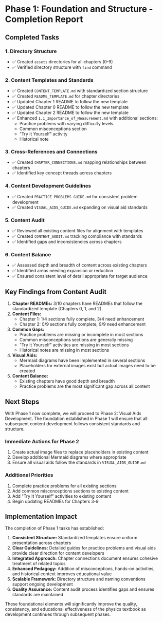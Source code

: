 # Phase 1: Foundation and Structure - Completion Report

## Completed Tasks

### 1. Directory Structure
- ✅ Created `assets` directories for all chapters (0-9)
- ✅ Verified directory structure with `find` command

### 2. Content Templates and Standards
- ✅ Created `CONTENT_TEMPLATE.md` with standardized section structure
- ✅ Created `README_TEMPLATE.md` for chapter directories
- ✅ Updated Chapter 1 README to follow the new template
- ✅ Updated Chapter 0 README to follow the new template
- ✅ Updated Chapter 2 README to follow the new template
- ✅ Enhanced `1.1_Importance_of_Measurement.md` with additional sections:
  - Practice problems with varying difficulty levels
  - Common misconceptions section
  - "Try It Yourself" activity
  - Historical note

### 3. Cross-References and Connections
- ✅ Created `CHAPTER_CONNECTIONS.md` mapping relationships between chapters
- ✅ Identified key concept threads across chapters

### 4. Content Development Guidelines
- ✅ Created `PRACTICE_PROBLEMS_GUIDE.md` for consistent problem development
- ✅ Created `VISUAL_AIDS_GUIDE.md` expanding on visual aid standards

### 5. Content Audit
- ✅ Reviewed all existing content files for alignment with templates
- ✅ Created `CONTENT_AUDIT.md` tracking compliance with standards
- ✅ Identified gaps and inconsistencies across chapters

### 6. Content Balance
- ✅ Assessed depth and breadth of content across existing chapters
- ✅ Identified areas needing expansion or reduction
- ✅ Ensured consistent level of detail appropriate for target audience

## Key Findings from Content Audit

1. **Chapter READMEs:** 3/10 chapters have READMEs that follow the standardized template (Chapters 0, 1, and 2).
2. **Content Files:** 
   - Chapter 1: 1/4 sections fully complete, 3/4 need enhancement
   - Chapter 2: 0/9 sections fully complete, 9/9 need enhancement
3. **Common Gaps:**
   - Practice problems are missing or incomplete in most sections
   - Common misconceptions sections are generally missing
   - "Try It Yourself" activities are missing in most sections
   - Historical notes are missing in most sections
4. **Visual Aids:**
   - Mermaid diagrams have been implemented in several sections
   - Placeholders for external images exist but actual images need to be created
5. **Content Balance:**
   - Existing chapters have good depth and breadth
   - Practice problems are the most significant gap across all content

## Next Steps

With Phase 1 now complete, we will proceed to Phase 2: Visual Aids Development. The foundation established in Phase 1 will ensure that all subsequent content development follows consistent standards and structure.

### Immediate Actions for Phase 2
1. Create actual image files to replace placeholders in existing content
2. Develop additional Mermaid diagrams where appropriate
3. Ensure all visual aids follow the standards in `VISUAL_AIDS_GUIDE.md`

### Additional Priorities
1. Complete practice problems for all existing sections
2. Add common misconceptions sections to existing content
3. Add "Try It Yourself" activities to existing content
4. Begin updating READMEs for Chapters 3-9

## Implementation Impact

The completion of Phase 1 tasks has established:

1. **Consistent Structure:** Standardized templates ensure uniform presentation across chapters
2. **Clear Guidelines:** Detailed guides for practice problems and visual aids provide clear direction for content developers
3. **Integrated Approach:** Chapter connections document ensures cohesive treatment of related topics
4. **Enhanced Pedagogy:** Addition of misconceptions, hands-on activities, and historical context improves educational value
5. **Scalable Framework:** Directory structure and naming conventions support ongoing development
6. **Quality Assurance:** Content audit process identifies gaps and ensures standards are maintained

These foundational elements will significantly improve the quality, consistency, and educational effectiveness of the physics textbook as development continues through subsequent phases.